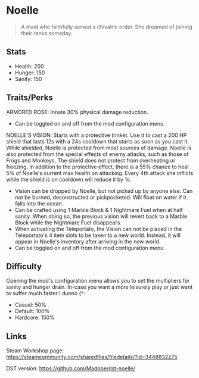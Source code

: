# Noelle

> A maid who faithfully served a chivalric order. She dreamed of joining their ranks someday.

## Stats

* Health: 200
* Hunger: 150
* Sanity: 150

## Traits/Perks

ARMORED ROSE: Innate 30% physical damage reduction. 
* Can be toggled on and off from the mod configuration menu.

NOELLE'S VISION: Starts with a protective trinket. Use it to cast a 200 HP shield that lasts 12s with a 24s cooldown that starts as soon as you cast it. While shielded, Noelle is protected from most sources of damage. Noelle is also protected from the special effects of enemy attacks, such as those of Frogs and Monkeys. The shield does not protect from overheating or freezing. In addition to the protective effect, there is a 55% chance to heal 5% of Noelle's current max health on attacking. Every 4th attack she inflicts while the shield is on cooldown will reduce it by 1s.
* Vision can be dropped by Noelle, but not picked up by anyone else. Can not be burned, deconstructed or pickpocketed. Will float on water if it falls into the ocean.
* Can be crafted using 1 Marble Block & 1 Nightmare Fuel when at half sanity. When doing so, the previous vision will revert back to a Marble Block while the Nightmare Fuel disappears.
* When activating the Teleportato, the Vision can not be placed in the Teleportato's 4 item slots to be taken to a new world. Instead, it will appear in Noelle's inventory after arriving in the new world.
* Can be toggled on and off from the mod configuration menu.

## Difficulty
Opening the mod's configuration menu allows you to set the multipliers for sanity and hunger drain. In-case you want a more leisurely play or just want to suffer much faster I dunno (^:
* Casual: 50%
* Default: 100%
* Hardcore: 150%

## Links

Steam Workshop page: https://steamcommunity.com/sharedfiles/filedetails/?id=3448832275

DST version: https://github.com/Madobe/dst-noelle/
